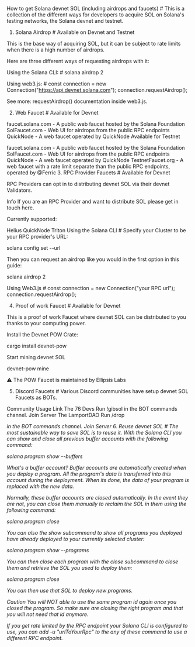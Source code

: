 How to get Solana devnet SOL (including airdrops and faucets) #
This is a collection of the different ways for developers to acquire SOL on Solana's testing networks, the Solana devnet and testnet.

1. Solana Airdrop #
Available on Devnet and Testnet

This is the base way of acquiring SOL, but it can be subject to rate limits when there is a high number of airdrops.

Here are three different ways of requesting airdrops with it:

Using the Solana CLI: #
solana airdrop 2

Using web3.js: #
const connection = new Connection("https://api.devnet.solana.com");
connection.requestAirdrop();

See more: requestAirdrop() documentation inside web3.js.

2. Web Faucet #
Available for Devnet

faucet.solana.com - A public web faucet hosted by the Solana Foundation
SolFaucet.com - Web UI for airdrops from the public RPC endpoints
QuickNode - A web faucet operated by QuickNode
Available for Testnet

faucet.solana.com - A public web faucet hosted by the Solana Foundation
SolFaucet.com - Web UI for airdrops from the public RPC endpoints
QuickNode - A web faucet operated by QuickNode
TestnetFaucet.org - A web faucet with a rate limit separate than the public RPC endpoints, operated by @Ferric
3. RPC Provider Faucets #
Available for Devnet

RPC Providers can opt in to distributing devnet SOL via their devnet Validators.

Info
If you are an RPC Provider and want to distribute SOL please get in touch here.

Currently supported:

Helius
QuickNode
Triton
Using the Solana CLI #
Specify your Cluster to be your RPC provider's URL:

solana config set --url <your RPC url>

Then you can request an airdrop like you would in the first option in this guide:

solana airdrop 2

Using Web3.js #
const connection = new Connection("your RPC url");
connection.requestAirdrop();

4. Proof of work Faucet #
Available for Devnet

This is a proof of work Faucet where devnet SOL can be distributed to you thanks to your computing power.

Install the Devnet POW Crate:

cargo install devnet-pow

Start mining devnet SOL

devnet-pow mine

⚠️ The POW Faucet is maintained by Ellipsis Labs

5. Discord Faucets #
Various Discord communities have setup devnet SOL Faucets as BOTs.

Community	Usage	Link
The 76 Devs	Run !gibsol in the BOT commands channel.	Join Server
The LamportDAO	Run /drop <address> <amount> in the BOT commands channel.	Join Server
6. Reuse devnet SOL #
The most sustainable way to save SOL is to reuse it. With the Solana CLI you can show and close all previous buffer accounts with the following command:

solana program show --buffers

What's a buffer account?
Buffer accounts are automatically created when you deploy a program. All the program's data is transferred into this account during the deployment. When its done, the data of your program is replaced with the new data.

Normally, these buffer accounts are closed automatically. In the event they are not, you can close them manually to reclaim the SOL in them using the following command:

solana program close <buffer account>

You can also the show subcommand to show all programs you deployed have already deployed to your currently selected cluster:

solana program show --programs

You can then close each program with the close subcommand to close them and retrieve the SOL you used to deploy them:

solana program close <program id>

You can then use that SOL to deploy new programs.

Caution
You will NOT able to use the same program id again once you closed the program. So make sure are closing the right program and that you will not need that id anymore.

If you get rate limited by the RPC endpoint your Solana CLI is configured to use, you can add -u "urlToYourRpc" to the any of these command to use a different RPC endpoint.
